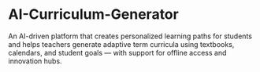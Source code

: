 # AI-Curriculum-Generator
An AI-driven platform that creates personalized learning paths for students and helps teachers generate adaptive term curricula using textbooks, calendars, and student goals — with support for offline access and innovation hubs.
